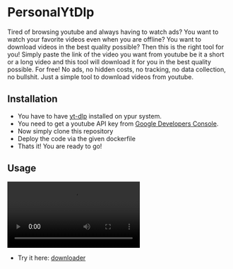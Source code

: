# PersonalYtDlp

Tired of browsing youtube and always having to watch ads? You want to watch your favorite videos even when you are offline? You want to download videos in the best quality possible? Then this is the right tool for you! Simply paste the link of the video you want from youtube be it a short or a long video and this tool will download it for you in the best quality possible. For free! No ads, no hidden costs, no tracking, no data collection, no bullshit. Just a simple tool to download videos from youtube.

## Installation

- You have to have [yt-dlp](https://github.com/yt-dlp/yt-dlp) installed on ypur system.
- You need to get a youtube API key from [Google Developers Console](https://console.developers.google.com/).
- Now simply clone this repository 
- Deploy the code via the given dockerfile
- Thats it! You are ready to go!

## Usage

![Video](./docs/preview.mp4)

- Try it here: [downloader](https://personal-yt-dlp.fly.dev/)